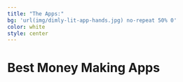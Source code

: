 ```yaml
---
title: "The Apps:"
bg: 'url(img/dimly-lit-app-hands.jpg) no-repeat 50% 0'
color: white
style: center
---
```


# Best Money Making Apps







